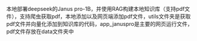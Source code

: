 本地部署deepseek的Janus pro-1B，并使用RAG构建本地知识库（支持pdf文件），支持爬虫获取pdf，本地添加以及网页端添加pdf文件，utils文件夹是获取pdf文件并向量化添加到知识库的代码，app_januspro是主要的网页运行文件，pdf文件存放在data文件夹中

